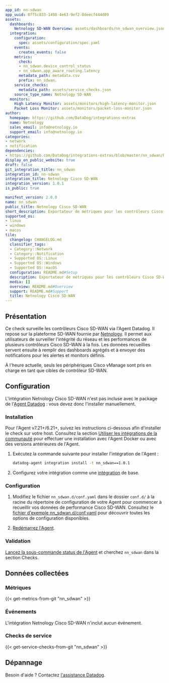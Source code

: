 ```yaml
---
app_id: nn-sdwan
app_uuid: 8ff5c833-1498-4e63-9ef2-8deecf444d09
assets:
  dashboards:
    Netnology SD-WAN Overview: assets/dashboards/nn_sdwan_overview.json
  integration:
    configuration:
      spec: assets/configuration/spec.yaml
    events:
      creates_events: false
    metrics:
      check:
      - nn_sdwan.device_control_status
      - nn_sdwan.app_aware_routing.latency
      metadata_path: metadata.csv
      prefix: nn_sdwan.
    service_checks:
      metadata_path: assets/service_checks.json
    source_type_name: Netnology SD-WAN
  monitors:
    High Latency Monitor: assets/monitors/high-latency-monitor.json
    Packet Loss Monitor: assets/monitors/packet-loss-monitor.json
author:
  homepage: https://github.com/DataDog/integrations-extras
  name: Netnology
  sales_email: info@netnology.io
  support_email: info@netnology.io
categories:
- network
- notification
dependencies:
- https://github.com/DataDog/integrations-extras/blob/master/nn_sdwan/README.md
display_on_public_website: true
draft: false
git_integration_title: nn_sdwan
integration_id: nn-sdwan
integration_title: Netnology Cisco SD-WAN
integration_version: 1.0.1
is_public: true

manifest_version: 2.0.0
name: nn_sdwan
public_title: Netnology Cisco SD-WAN
short_description: Exportateur de métriques pour les contrôleurs Cisco SD-WAN
supported_os:
- linux
- windows
- macos
tile:
  changelog: CHANGELOG.md
  classifier_tags:
  - Category::Network
  - Category::Notification
  - Supported OS::Linux
  - Supported OS::Windows
  - Supported OS::macOS
  configuration: README.md#Setup
  description: Exportateur de métriques pour les contrôleurs Cisco SD-WAN
  media: []
  overview: README.md#Overview
  support: README.md#Support
  title: Netnology Cisco SD-WAN
---
```




## Présentation

Ce check surveille les contrôleurs Cisco SD-WAN via l'Agent Datadog. Il repose sur la plateforme SD-WAN fournie par [Netnology][1]. Il permet aux utilisateurs de surveiller l'intégrité du réseau et les performances de plusieurs contrôleurs Cisco SD-WAN à la fois. Les données recueillies servent ensuite à remplir des dashboards agrégés et à envoyer des notifications pour les alertes et monitors définis.

À l'heure actuelle, seuls les périphériques Cisco vManage sont pris en charge en tant que cibles de contrôleur SD-WAN.

## Configuration

L'intégration Netnology Cisco SD-WAN n'est pas incluse avec le package de l'[Agent Datadog][2] : vous devez donc l'installer manuellement.

### Installation

Pour l'Agent v7.21+/6.21+, suivez les instructions ci-dessous afin d'installer le check sur votre host. Consultez la section [Utiliser les intégrations de la communauté][3] pour effectuer une installation avec l'Agent Docker ou avec des versions antérieures de l'Agent.

1. Exécutez la commande suivante pour installer l'intégration de l'Agent :

   ``` bash
   datadog-agent integration install -t nn_sdwan==1.0.1
   ```

2. Configurez votre intégration comme une [intégration][4] de base.

### Configuration

1. Modifiez le fichier `nn_sdwan.d/conf.yaml` dans le dossier `conf.d/` à la racine du répertoire de configuration de votre Agent pour commencer à recueillir vos données de performance Cisco SD-WAN. Consultez le [fichier d'exemple nn_sdwan.d/conf.yaml][5] pour découvrir toutes les options de configuration disponibles.

2. [Redémarrez l'Agent][6].

### Validation

[Lancez la sous-commande status de l'Agent][7] et cherchez `nn_sdwan` dans la section Checks.

## Données collectées

### Métriques
{{< get-metrics-from-git "nn_sdwan" >}}


### Événements

L'intégration Netnology Cisco SD-WAN n'inclut aucun événement.

### Checks de service
{{< get-service-checks-from-git "nn_sdwan" >}}


## Dépannage

Besoin d'aide ? Contactez [l'assistance Datadog][10].


[1]: https://netnology.io
[2]: https://app.datadoghq.com/account/settings#agent
[3]: https://docs.datadoghq.com/fr/agent/guide/use-community-integrations/
[4]: https://docs.datadoghq.com/fr/getting_started/integrations/
[5]: https://github.com/DataDog/integrations-extras/blob/master/nn_sdwan/datadog_checks/nn_sdwan/data/conf.yaml.example
[6]: https://docs.datadoghq.com/fr/agent/guide/agent-commands/#start-stop-and-restart-the-agent
[7]: https://docs.datadoghq.com/fr/agent/guide/agent-commands/#agent-status-and-information
[8]: https://github.com/DataDog/integrations-extras/blob/master/nn_sdwan/metadata.csv
[9]: https://github.com/DataDog/integrations-extras/blob/master/nn_sdwan/assets/service_checks.json
[10]: https://docs.datadoghq.com/fr/help/
